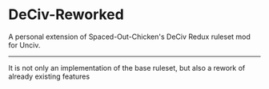 # DeCiv-Reworked
A personal extension of Spaced-Out-Chicken's DeCiv Redux ruleset mod for Unciv. <br><hr>
It is not only an implementation of the base ruleset, but also a rework of already existing features
